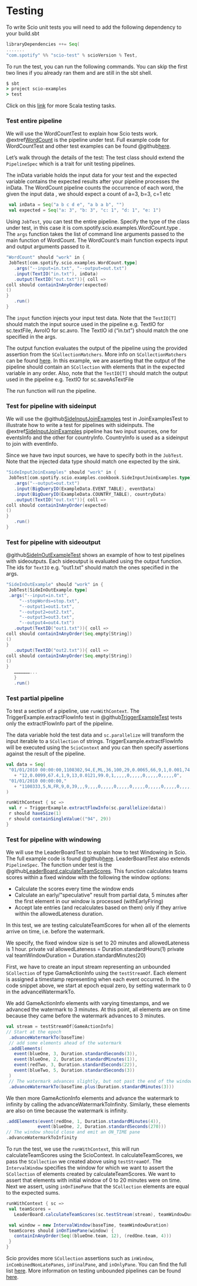 # Testing

To write Scio unit tests you will need to add the following dependency to your build.sbt

```scala
libraryDependencies ++= Seq(
.......
"com.spotify" %% "scio-test" % scioVersion % Test,
```
To run the test, you can run the following commands. You can skip the first two lines if you already ran them and are still in the sbt shell.

```cmd
$ sbt
> project scio-examples
> test
```
Click on this [link](https://www.scala-sbt.org/1.x/docs/Testing.html) for more Scala testing tasks.

### Test entire pipeline
We will use the WordCountTest to explain how Scio tests work. @extref[WordCount](example:WordCount) is the pipeline under test. Full example code for WordCountTest and other test examples can be found @github[here](/scio-examples/src/test).

Let’s walk through the details of the test: The test class should extend the `PipelineSpec` which is a trait for unit testing pipelines.

The inData variable holds the input data for your test and the expected variable contains the expected results after your pipeline processes the inData. The WordCount pipeline counts the occurrence of each word, the given the input data , we should expect a count of a=3, b=3, c=1 etc
```scala
 val inData = Seq("a b c d e", "a b a b", "")
 val expected = Seq("a: 3", "b: 3", "c: 1", "d: 1", "e: 1")
```

Using `JobTest`, you can test the entire pipeline. Specify the type of the class under test, in this case it is com.spotify.scio.examples.WordCount.type . The `args` function takes the list of command line arguments passed to the main function of WordCount.  The WordCount’s main function expects input and output arguments passed to it.

```scala
"WordCount" should "work" in {
 JobTest[com.spotify.scio.examples.WordCount.type]
   .args("--input=in.txt", "--output=out.txt")
   .input(TextIO("in.txt"), inData)
   .output(TextIO("out.txt")){ coll =>
coll should containInAnyOrder(expected)
()
}
   .run()
}
```

The `input` function injects your input test data. Note that the `TestIO[T]` should match the input source used in the pipeline e.g. TextIO for sc.textFile, AvroIO for sc.avro. The TextIO id (“in.txt”) should match the one specified in the args.

The output function evaluates the output of the pipeline using the provided assertion from the `SCollectionMatchers`. More info on `SCollectionMatchers` can be found [here](https://spotify.github.io/scio/api/com/spotify/scio/testing/SCollectionMatchers.html). In this example, we are asserting that the output of the pipeline should contain an `SCollection` with elements that in the expected variable in any order.
Also, note that the `TestIO[T]` should match the output used in the pipeline e.g. TextIO for sc.saveAsTextFile

The run function will run the pipeline.

### Test for pipeline with sideinput
We will use the @github[SideInputJoinExamples](/scio-examples/src/test/scala/com/spotify/scio/examples/cookbook/JoinExamplesTest.scala#L73) test in JoinExamplesTest to illustrate how to write a test for pipelines with sideinputs. The @extref[SideInputJoinExamples](example:JoinExamples) pipeline has two input sources, one for eventsInfo and the other for countryInfo. CountryInfo is used as a sideinput to join with eventInfo.

Since we have two input sources, we have to specify both in the `JobTest`. Note that the injected data type should match one expected by the sink. 

```scala
"SideInputJoinExamples" should "work" in {
 JobTest[com.spotify.scio.examples.cookbook.SideInputJoinExamples.type]
   .args("--output=out.txt")
   .input(BigQueryIO(ExampleData.EVENT_TABLE), eventData)
   .input(BigQueryIO(ExampleData.COUNTRY_TABLE), countryData)
   .output(TextIO("out.txt")){ coll =>
coll should containInAnyOrder(expected)
()
}
   .run()
}
```
### Test for pipeline with sideoutput
@github[SideInOutExampleTest](/scio-examples/src/test/scala/com/spotify/scio/examples/extra/SideInOutExampleTest.scala) shows an example of how to test pipelines with sideoutputs. Each sideoutput is evaluated using the output function. The ids for `TextIO`  e.g. “out1.txt” should match the ones specified in the args.

```scala
"SideInOutExample" should "work" in {
 JobTest[SideInOutExample.type]
 .args("--input=in.txt",
     "--stopWords=stop.txt",
     "--output1=out1.txt",
     "--output2=out2.txt",
     "--output3=out3.txt",
     "--output4=out4.txt")
   .output(TextIO("out1.txt")){ coll =>
coll should containInAnyOrder(Seq.empty[String])
()
}
   .output(TextIO("out2.txt")){ coll =>
coll should containInAnyOrder(Seq.empty[String])
()
}
   ………………...
   }
   .run()
```

### Test partial pipeline
To test a section of a pipeline, use `runWithContext`. The TriggerExample.extractFlowInfo test in @github[TriggerExampleTest](/scio-examples/src/test/scala/com/spotify/scio/examples/cookbook/TriggerExampleTest.scala) tests only the extractFlowInfo part of the pipeline.

The data variable hold the test data and `sc.parallelize` will transform the input iterable to a `SCollection` of strings. TriggerExample.extractFlowInfo will be executed using the `ScioContext` and you can then specify assertions against the result of the pipeline.

```scala
val data = Seq(
 "01/01/2010 00:00:00,1108302,94,E,ML,36,100,29,0.0065,66,9,1,0.001,74.8,1,9,3,0.0028,71,1,9,"
   + "12,0.0099,67.4,1,9,13,0.0121,99.0,1,,,,,0,,,,,0,,,,,0,,,,,0",
 "01/01/2010 00:00:00,"
   + "1100333,5,N,FR,9,0,39,,,9,,,,0,,,,,0,,,,,0,,,,,0,,,,,0,,,,,0,,,,,0,,,,"
)

runWithContext { sc =>
 val r = TriggerExample.extractFlowInfo(sc.parallelize(data))
 r should haveSize(1)
 r should containSingleValue(("94", 29))
}
```

### Test for pipeline with windowing
We will use the LeaderBoardTest to explain how to test Windowing in Scio. The full example code is found @github[here](/scio-examples/src/test/scala/com/spotify/scio/examples/complete/game/LeaderBoardTest.scala). LeaderBoardTest also extends `PipelineSpec`. The function under test is the @github[LeaderBoard.calculateTeamScores](/scio-examples/src/main/scala/com/spotify/scio/examples/complete/game/LeaderBoard.scala#L131).  This function calculates teams scores within a fixed window with the following the window options:
* Calculate the scores every time the window ends
* Calculate an early/"speculative" result from partial data, 5 minutes after the first element in our window is processed (withEarlyFiring)
* Accept late entries (and recalculates based on them) only if they arrive within the allowedLateness duration.

In this test,  we are testing calculateTeamScores for when all of the elements arrive on time, i.e. before the watermark. 

We specify, the fixed window size is set to 20 minutes and allowedLateness is 1 hour.
private val allowedLateness = Duration.standardHours(1)
private val teamWindowDuration = Duration.standardMinutes(20)

First, we have to create an input stream representing an unbounded `SCollection` of type GameActionInfo using the `testStreamOf`. Each element is assigned a timestamp representing when each event occurred. In the code snippet above, we start at epoch equal zero,  by setting watermark to 0 in the advanceWatermarkTo.

We add GameActionInfo elements with varying timestamps, and we advanced the watermark to 3 minutes. At this point, all elements are on time because they came before the watermark advances to 3 minutes.
  
```scala
val stream = testStreamOf[GameActionInfo]
// Start at the epoch
 .advanceWatermarkTo(baseTime)
 // add some elements ahead of the watermark
 .addElements(
   event(blueOne, 3, Duration.standardSeconds(3)),
   event(blueOne, 2, Duration.standardMinutes(1)),
   event(redTwo, 3, Duration.standardSeconds(22)),
   event(blueTwo, 5, Duration.standardSeconds(3))
 )
 // The watermark advances slightly, but not past the end of the window
 .advanceWatermarkTo(baseTime.plus(Duration.standardMinutes(3)))
```
We then more GameActionInfo elements and advance the watermark to infinity by calling the advanceWatermarkToInfinity. Similarly, these elements are also on time because the watermark is infinity.

```scala
.addElements(event(redOne, 1, Duration.standardMinutes(4)),
            event(blueOne, 2, Duration.standardSeconds(270)))
// The window should close and emit an ON_TIME pane
.advanceWatermarkToInfinity
```

To run the test, we use the `runWithContext`, this will run calculateTeamScores using the ScioContext. In calculateTeamScores, we pass the `SCollection` we created above using `testStreamOf`. The `IntervalWindow` specifies the window for which we want to assert the `SCollection` of elements created by calculateTeamScores. We want to assert that elements with initial window of 0 to 20 minutes were on time. Next we assert, using `inOnTimePane` that the `SCollection` elements are equal to the expected sums.

```scala
runWithContext { sc =>
 val teamScores =
   LeaderBoard.calculateTeamScores(sc.testStream(stream), teamWindowDuration, allowedLateness)

 val window = new IntervalWindow(baseTime, teamWindowDuration)
 teamScores should inOnTimePane(window) {
   containInAnyOrder(Seq((blueOne.team, 12), (redOne.team, 4)))
 }
}
```
Scio provides more `SCollection` assertions such as `inWindow`, `inCombinedNonLatePanes`, `inFinalPane`, and `inOnlyPane`. You can find the full list [here](https://spotify.github.io/scio/api/com/spotify/scio/testing/SCollectionMatchers.html). More information on testing unbounded pipelines can be found [here](https://beam.apache.org/blog/2016/10/20/test-stream.html).




